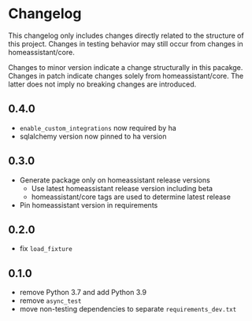 # Changelog
This changelog only includes changes directly related to the structure of this project. Changes in testing behavior may still occur from changes in homeassistant/core.

Changes to minor version indicate a change structurally in this pacakge.  Changes in patch indicate changes solely from homeassistant/core. The latter does not imply no breaking changes are introduced.

## 0.4.0
* `enable_custom_integrations` now required by ha
* sqlalchemy version now pinned to ha version

## 0.3.0
* Generate package only on homeassistant release versions
  * Use latest homeassistant release version including beta
  * homeassistant/core tags are used to determine latest release
* Pin homeassistant version in requirements

## 0.2.0
* fix `load_fixture`

## 0.1.0
* remove Python 3.7 and add Python 3.9
* remove `async_test`
* move non-testing dependencies to separate `requirements_dev.txt`
